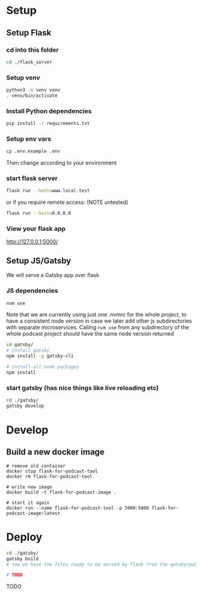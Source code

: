 # Setup
## Setup Flask
### cd into this folder

```sh
cd ./flask_server
```

### Setup venv
```sh
python3 -m venv venv
. venv/bin/activate
```

### Install Python dependencies
```sh
pip install -r requirements.txt
```

### Setup env vars
```sh
cp .env.example .env
```
Then change according to your environment

### start flask server
```sh
flask run --host=www.local.test
```

or if you require remote access: (NOTE untested)

```sh
flask run --host=0.0.0.0
```

### View your flask app
http://127.0.0.1:5000/

## Setup JS/Gatsby

We will serve a Gatsby app over flask

### JS dependencies

```sh
nvm use 
```

Note that we are currently using just one .nvmrc for the whole project, to have a consistent node version in case we later add other js subdirectories with separate microservices. Calling `nvm use` from any subdirectory of the whole podcast project should have the same node version returned

```sh
cd gatsby/
# install gatsby 
npm install -g gatsby-cli

# install all node packages
npm install
```

### start gatsby (has nice things like live reloading etc)

```sh
cd ./gatsby/
gatsby develop
```

# Develop

## Build a new docker image
```
# remove old container 
docker stop flask-for-podcast-tool
docker rm flask-for-podcast-tool

# write new image
docker build -t flask-for-podcast-image .

# start it again
docker run --name flask-for-podcast-tool -p 5000:5000 flask-for-podcast-image:latest
```

# Deploy

```sh
cd ./gatsby/
gatsby build
# now we have the files ready to be served by flask from the gatsby/public folder

# TODO
```
TODO
